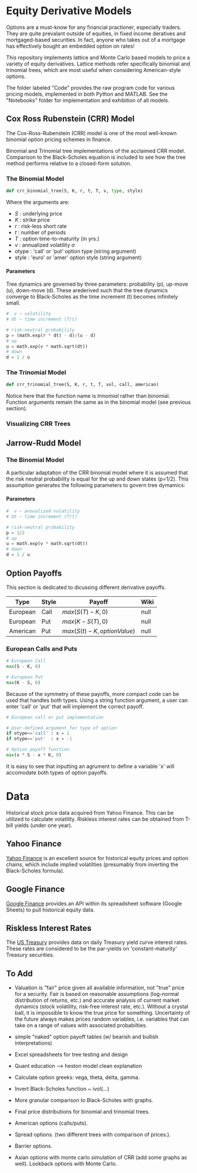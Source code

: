 # **Equity Derivative Models**

Options are a must-know for any financial practioner, especially traders. They are quite prevalant outside of equities, in fixed income deratives and mortgaged-based securities. In fact, anyone who takes out of a mortgage has effectively bought an embedded option on rates!

This repository implements lattice and Monte Carlo based models to price a variety of equity derivatives. Lattice methods refer specifically binomial and trinomial trees, which are most useful when considering American-style options.

The folder labeled "Code" provides the raw program code for various pricing models, implemented in both Python and MATLAB. See the "Notebooks" folder for implementation and exhibition of all models. 

## Cox Ross Rubenstein (CRR) Model

The Cox-Ross-Rubenstein (CRR) model is one of the most well-known binomial option pricing schemes in finance.  

Binomial and Trinomial tree implementations of the acclaimed CRR model. Comparison to the Black-Scholes equation is included to see how the tree method performs relative to a
closed-form solution.

### The Binomial Model 

```python
def crr_binomial_tree(S, K, r, t, T, v, type, style)
```
Where the arguments are:
* $S$     : underlying price
* $K$     : strike price 
* $r$     : risk-less short rate 
* $t$     : number of periods 
* $T$     : option time-to-maturity (in yrs.)
* $v$     : annualized volatility $\sigma$
* otype : 'call' or 'put' option type (string argument)
* style : 'euro' or 'amer' option style (string argument)

#### Parameters
Tree dynamics are governed by three parameters: probability (p), up-move (u), down-move (d). These arederived such that the tree dynamics converge to Black-Scholes as the time increment (t) becomes infinitely small. 
```python
#  v ~ volatility 
# dt ~ time increment (T/t)

# risk-neutral probability 
p = (math.exp(r * dt) - d)/(u - d)
# up
u = math.exp(v * math.sqrt(dt))
# down 
d = 1 / u
```


### The Trinomial Model 
```python
def crr_trinomial_tree(S, K, r, t, T, vol, call, american)
```
Notice here that the function name is *trinomial* rather than binomial. Function arguments remain the same as in the binomial model (see previous section). 


### Visualizing CRR Trees

## Jarrow-Rudd  Model 

### The Binomial Model

A particular adaptation of the CRR binomial model where it is assumed that the risk neutral probability is equal for the up and down states (p=1/2). This assumption generates the following parameters to govern tree dymamics:

#### Parameters
```python
#  v ~ annualized volatility 
# dt ~ time increment (T/t)

# risk-neutral probability 
p = 1/2
# up
u = math.exp(v * math.sqrt(dt))
# down 
d = 1 / u
```

## Option Payoffs 
This section is dedicated to dicussing different derivative payoffs. 


| Type | Style | Payoff |  Wiki  |
| --- | --- | --- | --- |
| European | Call | $max(S(T) - K, 0)$ |  null |
| European | Put | $max(K - S(T), 0)$ |  null |
| American | Put | $max(S(t) - K, optionValue)$ |  null |

### European Calls and Puts

```python 
# European Call
max(S - K, 0)

# European Put
max(K - S, 0) 
```
Because of the symmetry of these payoffs, more compact code can be used that handles both types. Using a string function argument, a user can enter 'call' or 'put' that will implement the correct payoff.

```python 
# European call or put implementation

# User-defined argument for type of option 
if otype=='call' : x = 1 
if otype=='put'  : x = -1 

# Option payoff function 
max(x * S - x * K, 0)
```
It is easy to see that inputting an agrument to define a variable 'x' will accomodate both types of option payoffs. 

# Data 

Historical stock price data acquired from Yahoo Finance. This can be utilized to calculate volatility. Riskless interest rates can be obtained from T-bill yields (under one year).

## Yahoo Finance 
[Yahoo Finance](https://finance.yahoo.com/) is an excellent source for historical equity prices and option chains, which include implied volatilties (presumably from inverting the Black-Scholes formula).

## Google Finance
[Google Finance](https://www.google.com/finance/) provides an API within its spreadsheet software (Google Sheets) to pull historical equity data.

## Riskless Interest Rates 
The [US Treasury](https://www.treasury.gov/resource-center/data-chart-center/interest-rates/pages/textview.aspx?data=yield) provides data on daily Treasury yield curve interest rates. These rates are considered to be the par-yields on 'constant-maturity' Treasury securities.  

## To Add

* Valuation is "fair" price given all available information, not "true" price for a security. Fair is based on reasonable assumptions (log-normal distribution of returns, etc.) and accurate analysis of current market dynamics (stock volatility, risk-free interest rate, etc.). Without a crystal ball, it is impossible to know the true price for something. Uncertainty of the future always makes prices random variables, i.e. variables that can take on a range of values with associated probabilties.

* simple "naked" option payoff tables (w/ bearish and bullish interpretations)

* Excel spreadsheets for tree testing and design

* Quant education --> heston model clean explanation

* Calculate option greeks: vega, theta, delta, gamma.

* Invert Black-Scholes function ~ ivol(...) 

* More granular comparison to Black-Scholes with graphs. 

* Final price distributions for binomial and trinomial trees.

* American options (calls/puts). 

* Spread options. (two different trees with comparison of prices.).

* Barrier options.

* Asian options with monte carlo simulation of CRR (add some graphs as well). Lookback options with Monte Carlo.
